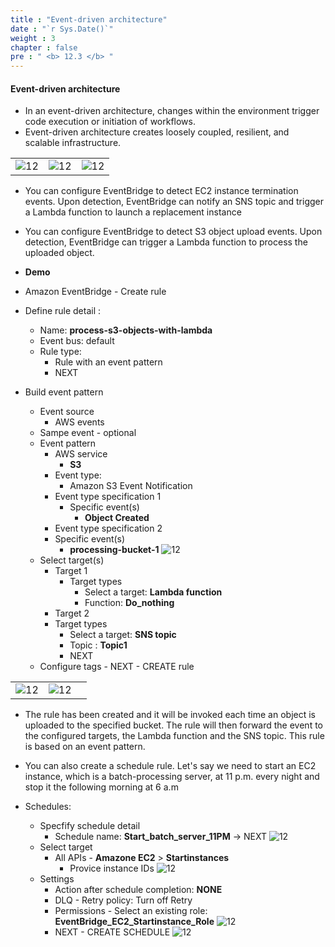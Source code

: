 ```yaml
---
title : "Event-driven architecture"
date : "`r Sys.Date()`"
weight : 3
chapter : false
pre : " <b> 12.3 </b> "
---
```


#### Event-driven architecture

- In an event-driven architecture, changes within the environment trigger code execution or initiation of workflows.
- Event-driven architecture creates loosely coupled, resilient, and scalable infrastructure.

|  |  |  |
|---|---| ---|
|![12][1] |![12][2] | ![12][3] | 

- You can configure EventBridge to detect EC2 instance termination events. Upon detection, EventBridge can notify an SNS topic and trigger a Lambda function to launch a replacement instance
- You can configure EventBridge to detect S3 object upload events. Upon detection, EventBridge can trigger a Lambda function to process the uploaded object.

- **Demo**
- Amazon EventBridge - Create rule
- Define rule detail :
  - Name: **process-s3-objects-with-lambda**
  - Event bus: default
  - Rule type:
    - Rule with an event pattern
    - NEXT
- Build event pattern
  - Event source
    - AWS events
  - Sampe event - optional
  - Event pattern
    - AWS service
      - **S3**
    - Event type:
      - Amazon S3 Event Notification
    - Event type specification 1
      - Specific event(s)
        - **Object Created**
     - Event type specification 2
      - Specific event(s)
        - **processing-bucket-1**    ![12][5]
  - Select target(s)
    - Target 1
      - Target types
        - Select a target: **Lambda function**
        - Function: **Do_nothing**
     - Target 2
      - Target types
        - Select a target: **SNS topic**
        - Topic : **Topic1**
        - NEXT
  - Configure tags - NEXT - CREATE rule 

|  |  |  |
|---|---| ---|
|![12][6] |![12][7] | 

  - The rule has been created and it will be invoked each time an object is uploaded to the specified bucket. The rule will then forward the event to the configured targets, the Lambda function and the SNS topic. This rule is based on an event pattern.

  - You can also create a schedule rule. Let's say we need to start an EC2 instance, which is a batch-processing server, at 11 p.m. every night and stop it the following morning at 6 a.m

- Schedules:
  - Specfify schedule detail
    - Schedule name: **Start_batch_server_11PM** -> NEXT ![12][8]
  - Select target
    - All APIs - **Amazone EC2** > **Startinstances**
      - Provice instance IDs ![12][9]
  - Settings
    - Action after schedule completion: **NONE**
    - DLQ - Retry policy: Turn off Retry
    - Permissions - Select an existing role: **EventBridge_EC2_Startinstance_Role** ![12][10]
    - NEXT - CREATE SCHEDULE ![12][11]
  


[1]: /aws-ws/images/12/3/1.png?featherlight=false&width=50pc
[2]: /aws-ws/images/12/3/2.png?featherlight=false&width=50pc
[3]: /aws-ws/images/12/3/3.png?featherlight=false&width=50pc
[4]: /aws-ws/images/12/3/4.png?featherlight=false&width=50pc
[5]: /aws-ws/images/12/3/5.png?featherlight=false&width=40pc
[6]: /aws-ws/images/12/3/6.png?featherlight=false&width=40pc
[7]: /aws-ws/images/12/3/7.png?featherlight=false&width=50pc
[8]: /aws-ws/images/12/3/8.png?featherlight=false&width=40pc
[9]: /aws-ws/images/12/3/9.png?featherlight=false&width=50pc
[10]: /aws-ws/images/12/3/10.png?featherlight=false&width=50pc
[11]: /aws-ws/images/12/3/11.png?featherlight=false&width=50pc
